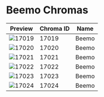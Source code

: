 # Beemo Chromas

| Preview | Chroma ID | Name |
|---------|-----------|------|
| ![17019](https://raw.communitydragon.org/latest/plugins/rcp-be-lol-game-data/global/default/v1/champion-chroma-images/17/17019.png) | 17019 | Beemo |
| ![17020](https://raw.communitydragon.org/latest/plugins/rcp-be-lol-game-data/global/default/v1/champion-chroma-images/17/17020.png) | 17020 | Beemo |
| ![17021](https://raw.communitydragon.org/latest/plugins/rcp-be-lol-game-data/global/default/v1/champion-chroma-images/17/17021.png) | 17021 | Beemo |
| ![17022](https://raw.communitydragon.org/latest/plugins/rcp-be-lol-game-data/global/default/v1/champion-chroma-images/17/17022.png) | 17022 | Beemo |
| ![17023](https://raw.communitydragon.org/latest/plugins/rcp-be-lol-game-data/global/default/v1/champion-chroma-images/17/17023.png) | 17023 | Beemo |
| ![17024](https://raw.communitydragon.org/latest/plugins/rcp-be-lol-game-data/global/default/v1/champion-chroma-images/17/17024.png) | 17024 | Beemo |
